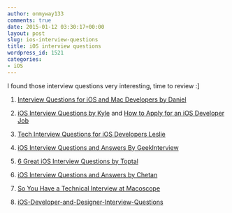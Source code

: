 ```yaml
---
author: onmyway133
comments: true
date: 2015-01-12 03:30:17+00:00
layout: post
slug: ios-interview-questions
title: iOS interview questions
wordpress_id: 1521
categories:
- iOS
---
```


I found those interview questions very interesting, time to review :]





  1. [Interview Questions for iOS and Mac Developers by Daniel](http://blackpixel.com/blog/2013/04/interview-questions-for-ios-and-mac-developers-1.html)


  2. [iOS Interview Questions by Kyle](http://www.raywenderlich.com/53962/ios-interview-questions) and [How to Apply for an iOS Developer Job](http://www.raywenderlich.com/53628/how-to-apply-for-an-ios-developer-job)


  3. [Tech Interview Questions for iOS Developers Leslie](http://news.dice.com/2013/11/14/technical-interview-questions-ios-developers/)


  4. [iOS Interview Questions and Answers By GeekInterview](http://www.geekinterview.com/Interview-Questions/iOS)


  5. [6 Great iOS Interview Questions by Toptal](http://www.toptal.com/ios/interview-questions)


  6. [iOS Interview Questions and Answers by Chetan](http://chetansway.blogspot.com/2014/06/ios-interview-questions-and-answers.html)


  7. [So You Have a Technical Interview at Macoscope](http://macoscope.com/blog/so-you-have-a-technical-interview-at-macoscope/)


  8. [iOS-Developer-and-Designer-Interview-Questions](https://github.com/CameronBanga/iOS-Developer-and-Designer-Interview-Questions)


